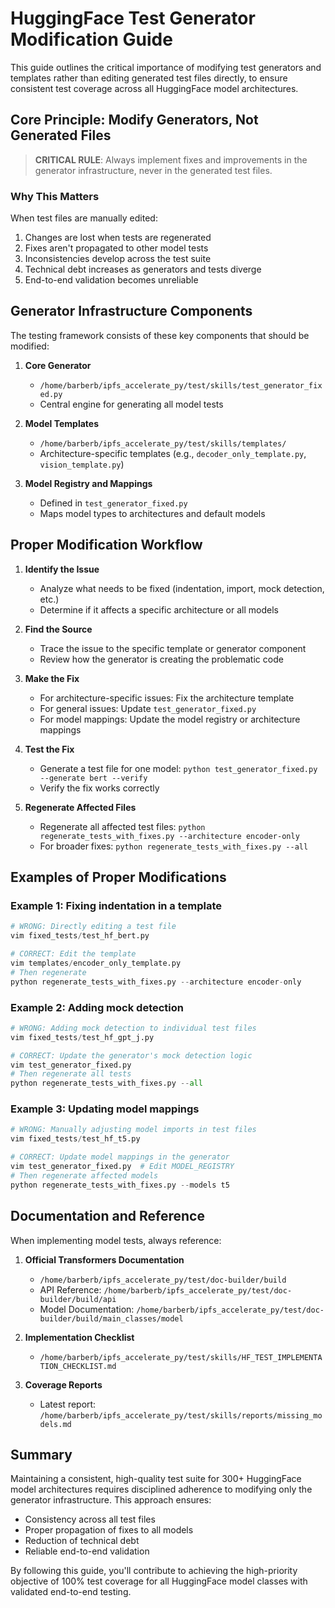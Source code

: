# HuggingFace Test Generator Modification Guide

This guide outlines the critical importance of modifying test generators and templates rather than editing generated test files directly, to ensure consistent test coverage across all HuggingFace model architectures.

## Core Principle: Modify Generators, Not Generated Files

> **CRITICAL RULE**: Always implement fixes and improvements in the generator infrastructure, never in the generated test files.

### Why This Matters

When test files are manually edited:
1. Changes are lost when tests are regenerated
2. Fixes aren't propagated to other model tests
3. Inconsistencies develop across the test suite
4. Technical debt increases as generators and tests diverge
5. End-to-end validation becomes unreliable

## Generator Infrastructure Components

The testing framework consists of these key components that should be modified:

1. **Core Generator**
   - `/home/barberb/ipfs_accelerate_py/test/skills/test_generator_fixed.py`
   - Central engine for generating all model tests

2. **Model Templates**
   - `/home/barberb/ipfs_accelerate_py/test/skills/templates/`
   - Architecture-specific templates (e.g., `decoder_only_template.py`, `vision_template.py`)

3. **Model Registry and Mappings**
   - Defined in `test_generator_fixed.py`
   - Maps model types to architectures and default models

## Proper Modification Workflow

1. **Identify the Issue**
   - Analyze what needs to be fixed (indentation, import, mock detection, etc.)
   - Determine if it affects a specific architecture or all models

2. **Find the Source**
   - Trace the issue to the specific template or generator component
   - Review how the generator is creating the problematic code

3. **Make the Fix**
   - For architecture-specific issues: Fix the architecture template
   - For general issues: Update `test_generator_fixed.py`
   - For model mappings: Update the model registry or architecture mappings

4. **Test the Fix**
   - Generate a test file for one model: `python test_generator_fixed.py --generate bert --verify`
   - Verify the fix works correctly

5. **Regenerate Affected Files**
   - Regenerate all affected test files: `python regenerate_tests_with_fixes.py --architecture encoder-only`
   - For broader fixes: `python regenerate_tests_with_fixes.py --all`

## Examples of Proper Modifications

### Example 1: Fixing indentation in a template

```python
# WRONG: Directly editing a test file
vim fixed_tests/test_hf_bert.py

# CORRECT: Edit the template
vim templates/encoder_only_template.py
# Then regenerate
python regenerate_tests_with_fixes.py --architecture encoder-only
```

### Example 2: Adding mock detection

```python
# WRONG: Adding mock detection to individual test files
vim fixed_tests/test_hf_gpt_j.py

# CORRECT: Update the generator's mock detection logic
vim test_generator_fixed.py
# Then regenerate all tests
python regenerate_tests_with_fixes.py --all
```

### Example 3: Updating model mappings

```python
# WRONG: Manually adjusting model imports in test files
vim fixed_tests/test_hf_t5.py

# CORRECT: Update model mappings in the generator
vim test_generator_fixed.py  # Edit MODEL_REGISTRY
# Then regenerate affected models
python regenerate_tests_with_fixes.py --models t5
```

## Documentation and Reference

When implementing model tests, always reference:

1. **Official Transformers Documentation**
   - `/home/barberb/ipfs_accelerate_py/test/doc-builder/build`
   - API Reference: `/home/barberb/ipfs_accelerate_py/test/doc-builder/build/api`
   - Model Documentation: `/home/barberb/ipfs_accelerate_py/test/doc-builder/build/main_classes/model`

2. **Implementation Checklist**
   - `/home/barberb/ipfs_accelerate_py/test/skills/HF_TEST_IMPLEMENTATION_CHECKLIST.md`

3. **Coverage Reports**
   - Latest report: `/home/barberb/ipfs_accelerate_py/test/skills/reports/missing_models.md`

## Summary

Maintaining a consistent, high-quality test suite for 300+ HuggingFace model architectures requires disciplined adherence to modifying only the generator infrastructure. This approach ensures:

- Consistency across all test files
- Proper propagation of fixes to all models
- Reduction of technical debt
- Reliable end-to-end validation

By following this guide, you'll contribute to achieving the high-priority objective of 100% test coverage for all HuggingFace model classes with validated end-to-end testing.